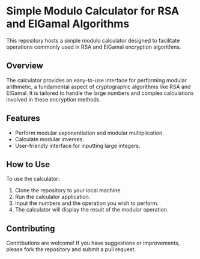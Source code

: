 # Simple Modulo Calculator for RSA and ElGamal Algorithms

This repository hosts a simple modulo calculator designed to facilitate operations commonly used in RSA and ElGamal encryption algorithms.

## Overview
The calculator provides an easy-to-use interface for performing modular arithmetic, a fundamental aspect of cryptographic algorithms like RSA and ElGamal. It is tailored to handle the large numbers and complex calculations involved in these encryption methods.

## Features
- Perform modular exponentiation and modular multiplication.
- Calculate modular inverses.
- User-friendly interface for inputting large integers.

## How to Use
To use the calculator:
1. Clone the repository to your local machine.
2. Run the calculator application.
3. Input the numbers and the operation you wish to perform.
4. The calculator will display the result of the modular operation.

## Contributing
Contributions are welcome! If you have suggestions or improvements, please fork the repository and submit a pull request.
